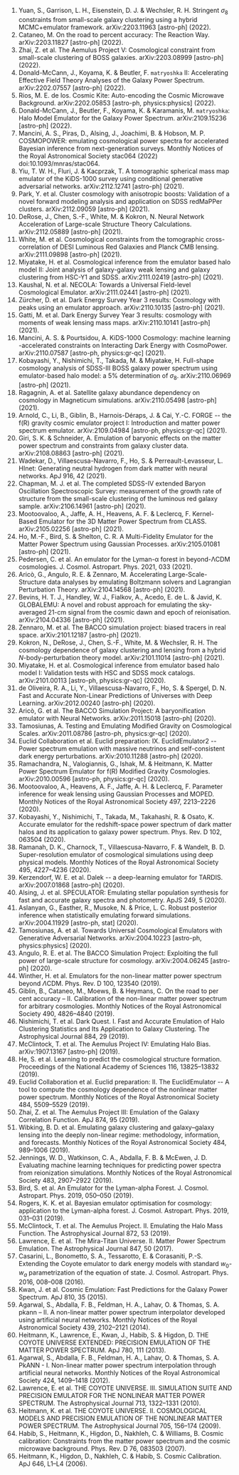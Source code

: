 1.	Yuan, S., Garrison, L. H., Eisenstein, D. J. & Wechsler, R. H. Stringent $\sigma_8$ constraints from small-scale galaxy clustering using a hybrid MCMC+emulator framework. arXiv:2203.11963 [astro-ph] (2022).
2.	Cataneo, M. On the road to percent accuracy: The Reaction Way. arXiv:2203.11827 [astro-ph] (2022).
3.	Zhai, Z. et al. The Aemulus Project V: Cosmological constraint from small-scale clustering of BOSS galaxies. arXiv:2203.08999 [astro-ph] (2022).
4.	Donald-McCann, J., Koyama, K. & Beutler, F. $\texttt{matryoshka}$ II: Accelerating Effective Field Theory Analyses of the Galaxy Power Spectrum. arXiv:2202.07557 [astro-ph] (2022).
5.	Rios, M. E. de los. Cosmic Kite: Auto-encoding the Cosmic Microwave Background. arXiv:2202.05853 [astro-ph, physics:physics] (2022).
6.	Donald-McCann, J., Beutler, F., Koyama, K. & Karamanis, M. $\texttt{matryoshka}$: Halo Model Emulator for the Galaxy Power Spectrum. arXiv:2109.15236 [astro-ph] (2022).
7.	Mancini, A. S., Piras, D., Alsing, J., Joachimi, B. & Hobson, M. P. COSMOPOWER: emulating cosmological power spectra for accelerated Bayesian inference from next-generation surveys. Monthly Notices of the Royal Astronomical Society stac064 (2022) doi:10.1093/mnras/stac064.
8.	Yiu, T. W. H., Fluri, J. & Kacprzak, T. A tomographic spherical mass map emulator of the KiDS-1000 survey using conditional generative adversarial networks. arXiv:2112.12741 [astro-ph] (2021).
9.	Park, Y. et al. Cluster cosmology with anisotropic boosts: Validation of a novel forward modeling analysis and application on SDSS redMaPPer clusters. arXiv:2112.09059 [astro-ph] (2021).
10.	DeRose, J., Chen, S.-F., White, M. & Kokron, N. Neural Network Acceleration of Large-scale Structure Theory Calculations. arXiv:2112.05889 [astro-ph] (2021).
11.	White, M. et al. Cosmological constraints from the tomographic cross-correlation of DESI Luminous Red Galaxies and Planck CMB lensing. arXiv:2111.09898 [astro-ph] (2021).
12.	Miyatake, H. et al. Cosmological inference from the emulator based halo model II: Joint analysis of galaxy-galaxy weak lensing and galaxy clustering from HSC-Y1 and SDSS. arXiv:2111.02419 [astro-ph] (2021).
13.	Kaushal, N. et al. NECOLA: Towards a Universal Field-level Cosmological Emulator. arXiv:2111.02441 [astro-ph] (2021).
14.	Zürcher, D. et al. Dark Energy Survey Year 3 results: Cosmology with peaks using an emulator approach. arXiv:2110.10135 [astro-ph] (2021).
15.	Gatti, M. et al. Dark Energy Survey Year 3 results: cosmology with moments of weak lensing mass maps. arXiv:2110.10141 [astro-ph] (2021).
16.	Mancini, A. S. & Pourtsidou, A. KiDS-1000 Cosmology: machine learning -accelerated constraints on Interacting Dark Energy with CosmoPower. arXiv:2110.07587 [astro-ph, physics:gr-qc] (2021).
17.	Kobayashi, Y., Nishimichi, T., Takada, M. & Miyatake, H. Full-shape cosmology analysis of SDSS-III BOSS galaxy power spectrum using emulator-based halo model: a $5\%$ determination of $\sigma_8$. arXiv:2110.06969 [astro-ph] (2021).
18.	Ragagnin, A. et al. Satellite galaxy abundance dependency on cosmology in Magneticum simulations. arXiv:2110.05498 [astro-ph] (2021).
19.	Arnold, C., Li, B., Giblin, B., Harnois-Déraps, J. & Cai, Y.-C. FORGE -- the f(R) gravity cosmic emulator project I: Introduction and matter power spectrum emulator. arXiv:2109.04984 [astro-ph, physics:gr-qc] (2021).
20.	Giri, S. K. & Schneider, A. Emulation of baryonic effects on the matter power spectrum and constraints from galaxy cluster data. arXiv:2108.08863 [astro-ph] (2021).
21.	Wadekar, D., Villaescusa-Navarro, F., Ho, S. & Perreault-Levasseur, L. HInet: Generating neutral hydrogen from dark matter with neural networks. ApJ 916, 42 (2021).
22.	Chapman, M. J. et al. The completed SDSS-IV extended Baryon Oscillation Spectroscopic Survey: measurement of the growth rate of structure from the small-scale clustering of the luminous red galaxy sample. arXiv:2106.14961 [astro-ph] (2021).
23.	Mootoovaloo, A., Jaffe, A. H., Heavens, A. F. & Leclercq, F. Kernel-Based Emulator for the 3D Matter Power Spectrum from CLASS. arXiv:2105.02256 [astro-ph] (2021).
24.	Ho, M.-F., Bird, S. & Shelton, C. R. A Multi-Fidelity Emulator for the Matter Power Spectrum using Gaussian Processes. arXiv:2105.01081 [astro-ph] (2021).
25.	Pedersen, C. et al. An emulator for the Lyman-α forest in beyond-ΛCDM cosmologies. J. Cosmol. Astropart. Phys. 2021, 033 (2021).
26.	Aricò, G., Angulo, R. E. & Zennaro, M. Accelerating Large-Scale-Structure data analyses by emulating Boltzmann solvers and Lagrangian Perturbation Theory. arXiv:2104.14568 [astro-ph] (2021).
27.	Bevins, H. T. J., Handley, W. J., Fialkov, A., Acedo, E. de L. & Javid, K. GLOBALEMU: A novel and robust approach for emulating the sky-averaged 21-cm signal from the cosmic dawn and epoch of reionisation. arXiv:2104.04336 [astro-ph] (2021).
28.	Zennaro, M. et al. The BACCO simulation project: biased tracers in real space. arXiv:2101.12187 [astro-ph] (2021).
29.	Kokron, N., DeRose, J., Chen, S.-F., White, M. & Wechsler, R. H. The cosmology dependence of galaxy clustering and lensing from a hybrid $N$-body-perturbation theory model. arXiv:2101.11014 [astro-ph] (2021).
30.	Miyatake, H. et al. Cosmological inference from emulator based halo model I: Validation tests with HSC and SDSS mock catalogs. arXiv:2101.00113 [astro-ph, physics:gr-qc] (2020).
31.	de Oliveira, R. A., Li, Y., Villaescusa-Navarro, F., Ho, S. & Spergel, D. N. Fast and Accurate Non-Linear Predictions of Universes with Deep Learning. arXiv:2012.00240 [astro-ph] (2020).
32.	Aricò, G. et al. The BACCO Simulation Project: A baryonification emulator with Neural Networks. arXiv:2011.15018 [astro-ph] (2020).
33.	Tamosiunas, A. Testing and Emulating Modified Gravity on Cosmological Scales. arXiv:2011.08786 [astro-ph, physics:gr-qc] (2020).
34.	Euclid Collaboration et al. Euclid preparation: IX. EuclidEmulator2 -- Power spectrum emulation with massive neutrinos and self-consistent dark energy perturbations. arXiv:2010.11288 [astro-ph] (2020).
35.	Ramachandra, N., Valogiannis, G., Ishak, M. & Heitmann, K. Matter Power Spectrum Emulator for f(R) Modified Gravity Cosmologies. arXiv:2010.00596 [astro-ph, physics:gr-qc] (2020).
36.	Mootoovaloo, A., Heavens, A. F., Jaffe, A. H. & Leclercq, F. Parameter inference for weak lensing using Gaussian Processes and MOPED. Monthly Notices of the Royal Astronomical Society 497, 2213–2226 (2020).
37.	Kobayashi, Y., Nishimichi, T., Takada, M., Takahashi, R. & Osato, K. Accurate emulator for the redshift-space power spectrum of dark matter halos and its application to galaxy power spectrum. Phys. Rev. D 102, 063504 (2020).
38.	Ramanah, D. K., Charnock, T., Villaescusa-Navarro, F. & Wandelt, B. D. Super-resolution emulator of cosmological simulations using deep physical models. Monthly Notices of the Royal Astronomical Society 495, 4227–4236 (2020).
39.	Kerzendorf, W. E. et al. Dalek -- a deep-learning emulator for TARDIS. arXiv:2007.01868 [astro-ph] (2020).
40.	Alsing, J. et al. SPECULATOR: Emulating stellar population synthesis for fast and accurate galaxy spectra and photometry. ApJS 249, 5 (2020).
41.	Aslanyan, G., Easther, R., Musoke, N. & Price, L. C. Robust posterior inference when statistically emulating forward simulations. arXiv:2004.11929 [astro-ph, stat] (2020).
42.	Tamosiunas, A. et al. Towards Universal Cosmological Emulators with Generative Adversarial Networks. arXiv:2004.10223 [astro-ph, physics:physics] (2020).
43.	Angulo, R. E. et al. The BACCO Simulation Project: Exploiting the full power of large-scale structure for cosmology. arXiv:2004.06245 [astro-ph] (2020).
44.	Winther, H. et al. Emulators for the non-linear matter power spectrum beyond $\Lambda$CDM. Phys. Rev. D 100, 123540 (2019).
45.	Giblin, B., Cataneo, M., Moews, B. & Heymans, C. On the road to per cent accuracy – II. Calibration of the non-linear matter power spectrum for arbitrary cosmologies. Monthly Notices of the Royal Astronomical Society 490, 4826–4840 (2019).
46.	Nishimichi, T. et al. Dark Quest. I. Fast and Accurate Emulation of Halo Clustering Statistics and Its Application to Galaxy Clustering. The Astrophysical Journal 884, 29 (2019).
47.	McClintock, T. et al. The Aemulus Project IV: Emulating Halo Bias. arXiv:1907.13167 [astro-ph] (2019).
48.	He, S. et al. Learning to predict the cosmological structure formation. Proceedings of the National Academy of Sciences 116, 13825–13832 (2019).
49.	Euclid Collaboration et al. Euclid preparation: II. The EuclidEmulator -- A tool to compute the cosmology dependence of the nonlinear matter power spectrum. Monthly Notices of the Royal Astronomical Society 484, 5509–5529 (2019).
50.	Zhai, Z. et al. The Aemulus Project III: Emulation of the Galaxy Correlation Function. ApJ 874, 95 (2019).
51.	Wibking, B. D. et al. Emulating galaxy clustering and galaxy–galaxy lensing into the deeply non-linear regime: methodology, information, and forecasts. Monthly Notices of the Royal Astronomical Society 484, 989–1006 (2019).
52.	Jennings, W. D., Watkinson, C. A., Abdalla, F. B. & McEwen, J. D. Evaluating machine learning techniques for predicting power spectra from reionization simulations. Monthly Notices of the Royal Astronomical Society 483, 2907–2922 (2019).
53.	Bird, S. et al. An Emulator for the Lyman-alpha Forest. J. Cosmol. Astropart. Phys. 2019, 050–050 (2019).
54.	Rogers, K. K. et al. Bayesian emulator optimisation for cosmology: application to the Lyman-alpha forest. J. Cosmol. Astropart. Phys. 2019, 031–031 (2019).
55.	McClintock, T. et al. The Aemulus Project. II. Emulating the Halo Mass Function. The Astrophysical Journal 872, 53 (2019).
56.	Lawrence, E. et al. The Mira-Titan Universe. II. Matter Power Spectrum Emulation. The Astrophysical Journal 847, 50 (2017).
57.	Casarini, L., Bonometto, S. A., Tessarotto, E. & Corasaniti, P.-S. Extending the Coyote emulator to dark energy models with standard $w_0$-$w_a$ parametrization of the equation of state. J. Cosmol. Astropart. Phys. 2016, 008–008 (2016).
58.	Kwan, J. et al. Cosmic Emulation: Fast Predictions for the Galaxy Power Spectrum. ApJ 810, 35 (2015).
59.	Agarwal, S., Abdalla, F. B., Feldman, H. A., Lahav, O. & Thomas, S. A. pkann – II. A non-linear matter power spectrum interpolator developed using artificial neural networks. Monthly Notices of the Royal Astronomical Society 439, 2102–2121 (2014).
60.	Heitmann, K., Lawrence, E., Kwan, J., Habib, S. & Higdon, D. THE COYOTE UNIVERSE EXTENDED: PRECISION EMULATION OF THE MATTER POWER SPECTRUM. ApJ 780, 111 (2013).
61.	Agarwal, S., Abdalla, F. B., Feldman, H. A., Lahav, O. & Thomas, S. A. PkANN - I. Non-linear matter power spectrum interpolation through artificial neural networks. Monthly Notices of the Royal Astronomical Society 424, 1409–1418 (2012).
62.	Lawrence, E. et al. THE COYOTE UNIVERSE. III. SIMULATION SUITE AND PRECISION EMULATOR FOR THE NONLINEAR MATTER POWER SPECTRUM. The Astrophysical Journal 713, 1322–1331 (2010).
63.	Heitmann, K. et al. THE COYOTE UNIVERSE. II. COSMOLOGICAL MODELS AND PRECISION EMULATION OF THE NONLINEAR MATTER POWER SPECTRUM. The Astrophysical Journal 705, 156–174 (2009).
64.	Habib, S., Heitmann, K., Higdon, D., Nakhleh, C. & Williams, B. Cosmic calibration: Constraints from the matter power spectrum and the cosmic microwave background. Phys. Rev. D 76, 083503 (2007).
65.	Heitmann, K., Higdon, D., Nakhleh, C. & Habib, S. Cosmic Calibration. ApJ 646, L1–L4 (2006).
